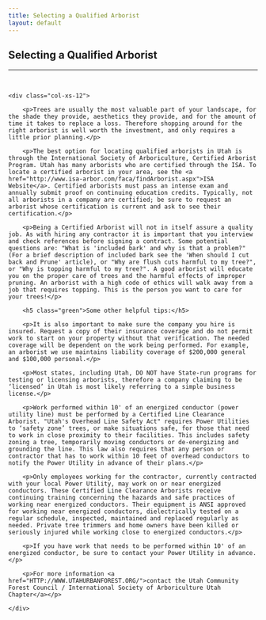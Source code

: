 ```yaml
---
title: Selecting a Qualified Arborist
layout: default
---
```


<h2 class="green text-center">Selecting a Qualified Arborist</h2>
<hr>

<br />

<div class="row-fluid">

	<div class="col-xs-12">
	
		<p>Trees are usually the most valuable part of your landscape, for the shade they provide, aesthetics they provide, and for the amount of time it takes to replace a loss. Therefore shopping around for the right arborist is well worth the investment, and only requires a little prior planning.</p>
		
		<p>The best option for locating qualified arborists in Utah is through the International Society of Arboriculture, Certified Arborist Program. Utah has many arborists who are certified through the ISA. To locate a certified arborist in your area, see the <a href="http://www.isa-arbor.com/faca/findArborist.aspx">ISA Website</a>. Certified arborists must pass an intense exam and annually submit proof on continuing education credits. Typically, not all arborists in a company are certified; be sure to request an arborist whose certification is current and ask to see their certification.</p>
		
		<p>Being a Certified Arborist will not in itself assure a quality job. As with hiring any contractor it is important that you interview and check references before signing a contract. Some potential questions are: "What is 'included bark' and why is that a problem?" (For a brief description of included bark see the 'When should I cut back and Prune' article), or "Why are flush cuts harmful to my tree?", or "Why is topping harmful to my tree?". A good arborist will educate you on the proper care of trees and the harmful effects of improper pruning. An arborist with a high code of ethics will walk away from a job that requires topping. This is the person you want to care for your trees!</p>
		
		<h5 class="green">Some other helpful tips:</h5>
		
		<p>It is also important to make sure the company you hire is insured. Request a copy of their insurance coverage and do not permit work to start on your property without that verification. The needed coverage will be dependent on the work being performed. For example, an arborist we use maintains liability coverage of $200,000 general and $100,000 personal.</p>
		
		<p>Most states, including Utah, DO NOT have State-run programs for testing or licensing arborists, therefore a company claiming to be ‘licensed’ in Utah is most likely referring to a simple business license.</p>
		
		<p>Work performed within 10' of an energized conductor (power utility line) must be performed by a Certified Line Clearance Arborist. "Utah's Overhead Line Safety Act" requires Power Utilities to ‘safety zone’ trees, or make situations safe, for those that need to work in close proximity to their facilities. This includes safety zoning a tree, temporarily moving conductors or de-energizing and grounding the line. This law also requires that any person or contractor that has to work within 10 feet of overhead conductors to notify the Power Utility in advance of their plans.</p>
		
		<p>Only employees working for the contractor, currently contracted with your local Power Utility, may work on or near energized conductors. These Certified Line Clearance Arborists receive continuing training concerning the hazards and safe practices of working near energized conductors. Their equipment is ANSI approved for working near energized conductors, dielectrically tested on a regular schedule, inspected, maintained and replaced regularly as needed. Private tree trimmers and home owners have been killed or seriously injured while working close to energized conductors.</p>
		
		<p>If you have work that needs to be performed within 10' of an energized conductor, be sure to contact your Power Utility in advance.</p>
		
		<p>For more information <a href="HTTP://WWW.UTAHURBANFOREST.ORG/">contact the Utah Community Forest Council / International Society of Arboriculture Utah Chapter</a></p>
	
	</div>
	
</div>